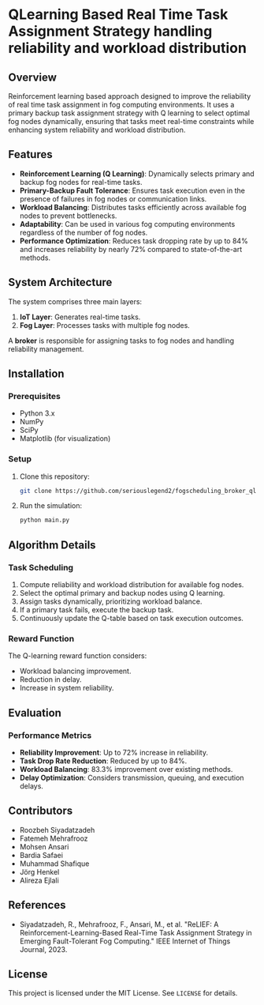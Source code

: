 # QLearning Based Real Time Task Assignment Strategy handling reliability and workload distribution 

## Overview
Reinforcement learning based approach designed to improve the reliability of real time task assignment in fog computing environments. It uses a primary backup task assignment strategy with Q learning to select optimal fog nodes dynamically, ensuring that tasks meet real-time constraints while enhancing system reliability and workload distribution.

## Features
- **Reinforcement Learning (Q Learning)**: Dynamically selects primary and backup fog nodes for real-time tasks.
- **Primary-Backup Fault Tolerance**: Ensures task execution even in the presence of failures in fog nodes or communication links.
- **Workload Balancing**: Distributes tasks efficiently across available fog nodes to prevent bottlenecks.
- **Adaptability**: Can be used in various fog computing environments regardless of the number of fog nodes.
- **Performance Optimization**: Reduces task dropping rate by up to 84% and increases reliability by nearly 72% compared to state-of-the-art methods.

## System Architecture
The system comprises three main layers:
1. **IoT Layer**: Generates real-time tasks.
2. **Fog Layer**: Processes tasks with multiple fog nodes.


A **broker** is responsible for assigning tasks to fog nodes and handling reliability management.

## Installation
### Prerequisites
- Python 3.x
- NumPy
- SciPy
- Matplotlib (for visualization)

### Setup
1. Clone this repository:
   ```sh
   git clone https://github.com/seriouslegend2/fogscheduling_broker_qlearning.git
   
   ```

2. Run the simulation:
   ```sh
   python main.py
   ```



## Algorithm Details
### Task Scheduling
1. Compute reliability and workload distribution for available fog nodes.
2. Select the optimal primary and backup nodes using Q learning.
3. Assign tasks dynamically, prioritizing workload balance.
4. If a primary task fails, execute the backup task.
5. Continuously update the Q-table based on task execution outcomes.

### Reward Function
The Q-learning reward function considers:
- Workload balancing improvement.
- Reduction in delay.
- Increase in system reliability.

## Evaluation
### Performance Metrics
- **Reliability Improvement**: Up to 72% increase in reliability.
- **Task Drop Rate Reduction**: Reduced by up to 84%.
- **Workload Balancing**: 83.3% improvement over existing methods.
- **Delay Optimization**: Considers transmission, queuing, and execution delays.

## Contributors
- Roozbeh Siyadatzadeh
- Fatemeh Mehrafrooz
- Mohsen Ansari
- Bardia Safaei
- Muhammad Shafique
- Jörg Henkel
- Alireza Ejlali

## References
- Siyadatzadeh, R., Mehrafrooz, F., Ansari, M., et al. "ReLIEF: A Reinforcement-Learning-Based Real-Time Task Assignment Strategy in Emerging Fault-Tolerant Fog Computing." IEEE Internet of Things Journal, 2023.

## License
This project is licensed under the MIT License. See `LICENSE` for details.

